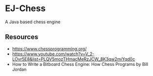 # EJ-Chess
A Java based chess engine

## Resources
+ https://www.chessprogramming.org/
+ https://www.youtube.com/watch?v=V_2-LOvr5E8&list=PLQV5mozTHmacMeRzJCW_8K3qw2miYqd0c
+ How to Write a Bitboard Chess Engine: How Chess Programs by Bill Jordan
